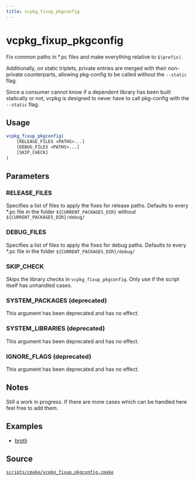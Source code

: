 ```yaml
---
title: vcpkg_fixup_pkgconfig
---
```

# vcpkg_fixup_pkgconfig

Fix common paths in *.pc files and make everything relative to `$(prefix)`.

Additionally, on static triplets, private entries are merged with their non-private counterparts, allowing pkg-config to be called without the ``--static`` flag.

Since a consumer cannot know if a dependent library has been built statically or not, vcpkg is designed to never have to call pkg-config with the ``--static`` flag.

## Usage

```cmake
vcpkg_fixup_pkgconfig(
    [RELEASE_FILES <PATHS>...]
    [DEBUG_FILES <PATHS>...]
    [SKIP_CHECK]
)
```

## Parameters

### RELEASE_FILES

Specifies a list of files to apply the fixes for release paths. Defaults to every *.pc file in the folder `${CURRENT_PACKAGES_DIR}` without `${CURRENT_PACKAGES_DIR}/debug/`

### DEBUG_FILES

Specifies a list of files to apply the fixes for debug paths. Defaults to every *.pc file in the folder `${CURRENT_PACKAGES_DIR}/debug/`

### SKIP_CHECK

Skips the library checks in `vcpkg_fixup_pkgconfig`. Only use if the script itself has unhandled cases.

### SYSTEM_PACKAGES (deprecated)

This argument has been deprecated and has no effect.

### SYSTEM_LIBRARIES (deprecated)

This argument has been deprecated and has no effect.

### IGNORE_FLAGS (deprecated)

This argument has been deprecated and has no effect.

## Notes

Still a work in progress. If there are more cases which can be handled here feel free to add them.

## Examples

- [brotli](https://github.com/Microsoft/vcpkg/blob/master/ports/brotli/portfile.cmake)

## Source

[`scripts/cmake/vcpkg_fixup_pkgconfig.cmake`](https://github.com/Microsoft/vcpkg/blob/master/scripts/cmake/vcpkg_fixup_pkgconfig.cmake)
